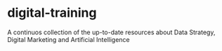 # digital-training
A continuos collection of the up-to-date resources about Data Strategy, Digital Marketing and Artificial Intelligence
